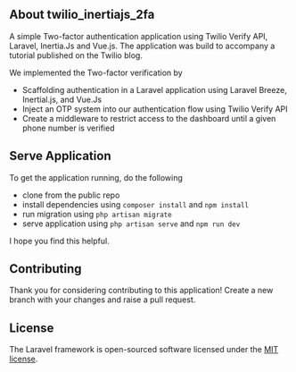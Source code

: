 ## About twilio_inertiajs_2fa

A simple Two-factor authentication application using Twilio Verify API, Laravel, Inertia.Js and Vue.js.
The application was build to accompany a tutorial published on the Twilio blog.

We implemented the Two-factor verification by

-   Scaffolding authentication in a Laravel application using Laravel Breeze, Inertial.js, and Vue.Js
-   Inject an OTP system into our authentication flow using Twilio Verify API
-   Create a middleware to restrict access to the dashboard until a given phone number is verified

## Serve Application

To get the application running, do the following

-   clone from the public repo
-   install dependencies using `composer install` and `npm install`
-   run migration using `php artisan migrate`
-   serve application using `php artisan serve` and `npm run dev`

I hope you find this helpful.

## Contributing

Thank you for considering contributing to this application!
Create a new branch with your changes and raise a pull request.

## License

The Laravel framework is open-sourced software licensed under the [MIT license](https://opensource.org/licenses/MIT).
